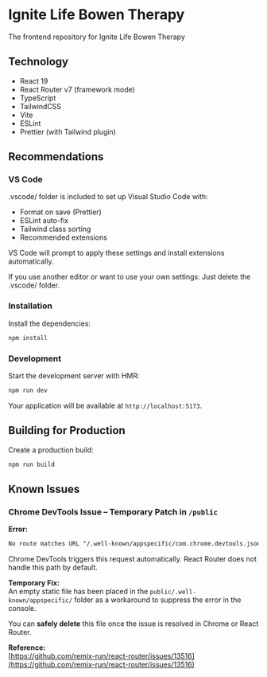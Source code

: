 # Ignite Life Bowen Therapy

The frontend repository for Ignite Life Bowen Therapy

## Technology

- React 19
- React Router v7 (framework mode)
- TypeScript
- TailwindCSS
- Vite
- ESLint
- Prettier (with Tailwind plugin)

## Recommendations

### VS Code

.vscode/ folder is included to set up Visual Studio Code with:

- Format on save (Prettier)
- ESLint auto-fix
- Tailwind class sorting
- Recommended extensions

VS Code will prompt to apply these settings and install extensions
automatically.

If you use another editor or want to use your own settings: Just delete the
.vscode/ folder.

### Installation

Install the dependencies:

```bash
npm install
```

### Development

Start the development server with HMR:

```bash
npm run dev
```

Your application will be available at `http://localhost:5173`.

## Building for Production

Create a production build:

```bash
npm run build
```

## Known Issues

### Chrome DevTools Issue – Temporary Patch in `/public`

**Error:**

```txt
No route matches URL "/.well-known/appspecific/com.chrome.devtools.json"
```

Chrome DevTools triggers this request automatically. React Router does not
handle this path by default.

**Temporary Fix:**  
An empty static file has been placed in the `public/.well-known/appspecific/`
folder as a workaround to suppress the error in the console.

You can **safely delete** this file once the issue is resolved in Chrome or
React Router.

**Reference:**  
[https://github.com/remix-run/react-router/issues/13516](https://github.com/remix-run/react-router/issues/13516)

